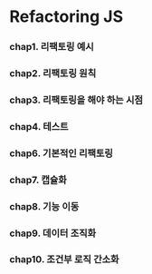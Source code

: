 # Refactoring JS

### chap1. 리팩토링 예시

### chap2. 리팩토링 원칙

### chap3. 리팩토링을 해야 하는 시점

### chap4. 테스트

### chap6. 기본적인 리팩토링

### chap7. 캡슐화

### chap8. 기능 이동

### chap9. 데이터 조직화

### chap10. 조건부 로직 간소화
